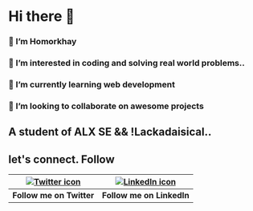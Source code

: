 # Hi there 👋
### 👋 I’m Homorkhay
### 👀 I’m interested in coding and solving real world problems..
### 🌱 I’m currently learning web development
### 💞️ I’m looking to collaborate on awesome projects
## A student of ALX SE && !Lackadaisical..

## let's connect. Follow

| [![Twitter icon](https://img.icons8.com/color/48/000000/twitter.png)](https://twitter.com/homorkhay) | [![LinkedIn icon](https://img.icons8.com/color/48/000000/linkedin.png)](https://www.linkedin.com/in/omokehinde-happiness-431930268) |
|--|--|
| **Follow me on Twitter** | **Follow me on LinkedIn** |
<!--
**Homorkhay/Homorkhay** is a ✨ _special_ ✨ repository because its `README.md` (this file) appears on your GitHub profile.

Here are some ideas to get you started:

- 🔭 I’m currently working on ...
- 🌱 I’m currently learning ...
- 👯 I’m looking to collaborate on ...
- 🤔 I’m looking for help with ...
- 💬 Ask me about ...
- 📫 How to reach me: ...
- 😄 Pronouns: ...
- ⚡ Fun fact: ...
-->
